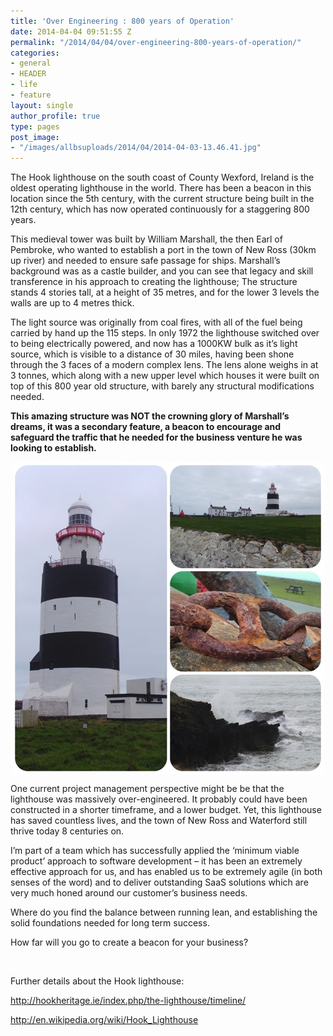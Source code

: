 ```yaml
---
title: 'Over Engineering : 800 years of Operation'
date: 2014-04-04 09:51:55 Z
permalink: "/2014/04/04/over-engineering-800-years-of-operation/"
categories:
- general
- HEADER
- life
- feature
layout: single
author_profile: true
type: pages
post_image:
- "/images/allbsuploads/2014/04/2014-04-03-13.46.41.jpg"
---
```


The Hook lighthouse on the south coast of County Wexford, Ireland is the oldest operating lighthouse in the world. There has been a beacon in this location since the 5th century, with the current structure being built in the 12th century, which has now operated continuously for a staggering 800 years.

This medieval tower was built by William Marshall, the then Earl of Pembroke, who wanted to establish a port in the town of New Ross (30km up river) and needed to ensure safe passage for ships. Marshall’s background was as a castle builder, and you can see that legacy and skill transference in his approach to creating the lighthouse; The structure stands 4 stories tall, at a height of 35 metres, and for the lower 3 levels the walls are up to 4 metres thick.

The light source was originally from coal fires, with all of the fuel being carried by hand up the 115 steps. In only 1972 the lighthouse switched over to being electrically powered, and now has a 1000KW bulk as it’s light source, which is visible to a distance of 30 miles, having been shone through the 3 faces of a modern complex lens. The lens alone weighs in at 3 tonnes, which along with a new upper level which houses it were built on top of this 800 year old structure, with barely any structural modifications needed.

**This amazing structure was NOT the crowning glory of Marshall’s dreams, it was a secondary feature, a beacon to encourage and safeguard the traffic that he needed for the business venture he was looking to establish.**

<img style="display: block; margin-left: auto; margin-right: auto;" title="2014-04-04_The_Hook_Lighthouse.jpg" src="/images/allbsuploads/2014/04/2014-04-04_The_Hook_Lighthouse.jpg" alt="2014 04 04 The Hook Lighthouse" width="500" height="500" border="0" />

One current project management perspective might be be that the lighthouse was massively over-engineered. It probably could have been constructed in a shorter timeframe, and a lower budget. Yet, this lighthouse has saved countless lives, and the town of New Ross and Waterford still thrive today 8 centuries on.

I’m part of a team which has successfully applied the ‘minimum viable product’ approach to software development &#8211; it has been an extremely effective approach for us, and has enabled us to be extremely agile (in both senses of the word) and to deliver outstanding SaaS solutions which are very much honed around our customer’s business needs.

Where do you find the balance between running lean, and establishing the solid foundations needed for long term success.

How far will you go to create a beacon for your business?

&nbsp;

Further details about the Hook lighthouse:

<http://hookheritage.ie/index.php/the-lighthouse/timeline/>

<http://en.wikipedia.org/wiki/Hook_Lighthouse>

